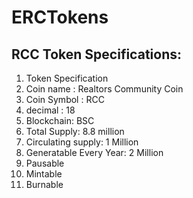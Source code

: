 # ERCTokens
## RCC Token Specifications:
1. Token Specification
2. Coin name : Realtors Community Coin
3. Coin Symbol : RCC
4. decimal : 18
5. Blockchain: BSC
6. Total Supply: 8.8 million 
7. Circulating supply:  1 Million 
8. Generatable Every Year: 2 Million
9. Pausable
10. Mintable
11. Burnable
